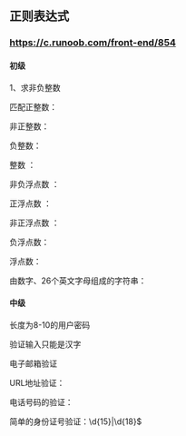 ## 正则表达式

### https://c.runoob.com/front-end/854

#### 初级

 1、求非负整数

匹配正整数：

非正整数：

负整数：

整数 ：

非负浮点数 ：

正浮点数 ：

非正浮点数 ：

负浮点数：

浮点数：

由数字、26个英文字母组成的字符串：

#### 中级

长度为8-10的用户密码

验证输入只能是汉字

电子邮箱验证

URL地址验证：

电话号码的验证：

简单的身份证号验证：\d{15}|\d{18}$